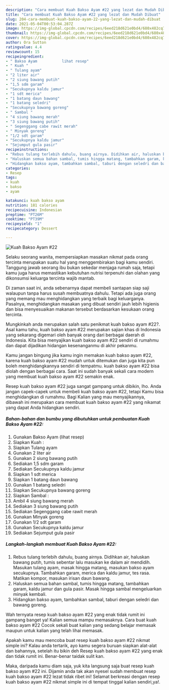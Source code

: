 ```yaml
---
description: "Cara membuat Kuah Bakso Ayam #22 yang lezat dan Mudah Dibuat"
title: "Cara membuat Kuah Bakso Ayam #22 yang lezat dan Mudah Dibuat"
slug: 204-cara-membuat-kuah-bakso-ayam-22-yang-lezat-dan-mudah-dibuat
date: 2021-05-04T00:53:04.287Z
image: https://img-global.cpcdn.com/recipes/6eed218d621e0bd4/680x482cq70/kuah-bakso-ayam-22-foto-resep-utama.jpg
thumbnail: https://img-global.cpcdn.com/recipes/6eed218d621e0bd4/680x482cq70/kuah-bakso-ayam-22-foto-resep-utama.jpg
cover: https://img-global.cpcdn.com/recipes/6eed218d621e0bd4/680x482cq70/kuah-bakso-ayam-22-foto-resep-utama.jpg
author: Ora Sutton
ratingvalue: 4.4
reviewcount: 15
recipeingredient:
- " Bakso Ayam           lihat resep"
- " Kuah "
- " Tulang ayam"
- "2 liter air"
- "2 siung bawang putih"
- "1,5 sdm garam"
- "Secukupnya kaldu jamur"
- "1 sdt merica"
- "1 batang daun bawang"
- "1 batang seledri"
- "Secukupnya bawang goreng"
- " Sambal "
- "4 siung bawang merah"
- "3 siung bawang putih"
- " Segenggang cabe rawit merah"
- " Minyak goreng"
- "1/2 sdt garam"
- "Secukupnya kaldu jamur"
- "Sejumput gula pasir"
recipeinstructions:
- "Rebus tulang terlebih dahulu, buang airnya. Didihkan air, haluskan bawang putih, tumis sebentar lalu masukan ke dalam air mendidih. Masukan tulang ayam, masak hingga matang, masukan bakso ayam secukupnya. Tambahkan garam, merica dan kaldu jamur, tes rasa. Matikan kompor, masukan irisan daun bawang."
- "Haluskan semua bahan sambal, tumis hingga matang, tambahkan garam, kaldu jamur dan gula pasir. Masak hingga sambal mengeluarkan minyak kembali."
- "Hidangkan bakso ayam, tambahkan sambal, taburi dengan seledri dan bawang goreng."
categories:
- Resep
tags:
- kuah
- bakso
- ayam

katakunci: kuah bakso ayam 
nutrition: 181 calories
recipecuisine: Indonesian
preptime: "PT26M"
cooktime: "PT39M"
recipeyield: "1"
recipecategory: Dessert

---
```



![Kuah Bakso Ayam #22](https://img-global.cpcdn.com/recipes/6eed218d621e0bd4/680x482cq70/kuah-bakso-ayam-22-foto-resep-utama.jpg)

Selaku seorang wanita, mempersiapkan masakan nikmat pada orang tercinta merupakan suatu hal yang menggembirakan bagi kamu sendiri. Tanggung jawab seorang ibu bukan sekedar menjaga rumah saja, tetapi kamu juga harus memastikan kebutuhan nutrisi terpenuhi dan olahan yang dikonsumsi keluarga tercinta wajib mantab.

Di zaman  saat ini, anda sebenarnya dapat membeli santapan siap saji walaupun tanpa harus susah membuatnya dahulu. Tetapi ada juga orang yang memang mau menghidangkan yang terbaik bagi keluarganya. Pasalnya, menghidangkan masakan yang dibuat sendiri jauh lebih higienis dan bisa menyesuaikan makanan tersebut berdasarkan kesukaan orang tercinta. 



Mungkinkah anda merupakan salah satu penikmat kuah bakso ayam #22?. Asal kamu tahu, kuah bakso ayam #22 merupakan sajian khas di Indonesia yang sekarang digemari oleh banyak orang dari berbagai daerah di Indonesia. Kita bisa menyajikan kuah bakso ayam #22 sendiri di rumahmu dan dapat dijadikan hidangan kesenanganmu di akhir pekanmu.

Kamu jangan bingung jika kamu ingin memakan kuah bakso ayam #22, karena kuah bakso ayam #22 mudah untuk ditemukan dan juga kita pun boleh menghidangkannya sendiri di tempatmu. kuah bakso ayam #22 bisa diolah dengan berbagai cara. Saat ini sudah banyak sekali cara modern yang membuat kuah bakso ayam #22 semakin enak.

Resep kuah bakso ayam #22 juga sangat gampang untuk dibikin, lho. Anda jangan capek-capek untuk membeli kuah bakso ayam #22, tetapi Kamu bisa menghidangkan di rumahmu. Bagi Kalian yang mau menyajikannya, dibawah ini merupakan cara membuat kuah bakso ayam #22 yang nikamat yang dapat Anda hidangkan sendiri.

<!--inarticleads1-->

##### Bahan-bahan dan bumbu yang dibutuhkan untuk pembuatan Kuah Bakso Ayam #22:

1. Gunakan  Bakso Ayam           (lihat resep)
1. Siapkan  Kuah :
1. Siapkan  Tulang ayam
1. Gunakan 2 liter air
1. Gunakan 2 siung bawang putih
1. Sediakan 1,5 sdm garam
1. Sediakan Secukupnya kaldu jamur
1. Siapkan 1 sdt merica
1. Siapkan 1 batang daun bawang
1. Gunakan 1 batang seledri
1. Siapkan Secukupnya bawang goreng
1. Siapkan  Sambal :
1. Ambil 4 siung bawang merah
1. Sediakan 3 siung bawang putih
1. Sediakan  Segenggang cabe rawit merah
1. Gunakan  Minyak goreng
1. Gunakan 1/2 sdt garam
1. Gunakan Secukupnya kaldu jamur
1. Sediakan Sejumput gula pasir




<!--inarticleads2-->

##### Langkah-langkah membuat Kuah Bakso Ayam #22:

1. Rebus tulang terlebih dahulu, buang airnya. Didihkan air, haluskan bawang putih, tumis sebentar lalu masukan ke dalam air mendidih. Masukan tulang ayam, masak hingga matang, masukan bakso ayam secukupnya. Tambahkan garam, merica dan kaldu jamur, tes rasa. Matikan kompor, masukan irisan daun bawang.
1. Haluskan semua bahan sambal, tumis hingga matang, tambahkan garam, kaldu jamur dan gula pasir. Masak hingga sambal mengeluarkan minyak kembali.
1. Hidangkan bakso ayam, tambahkan sambal, taburi dengan seledri dan bawang goreng.




Wah ternyata resep kuah bakso ayam #22 yang enak tidak rumit ini gampang banget ya! Kalian semua mampu memasaknya. Cara buat kuah bakso ayam #22 Cocok sekali buat kalian yang sedang belajar memasak maupun untuk kalian yang telah lihai memasak.

Apakah kamu mau mencoba buat resep kuah bakso ayam #22 nikmat simple ini? Kalau anda tertarik, ayo kamu segera buruan siapkan alat-alat dan bahannya, setelah itu bikin deh Resep kuah bakso ayam #22 yang enak dan tidak rumit ini. Benar-benar taidak sulit kan. 

Maka, daripada kamu diam saja, yuk kita langsung saja buat resep kuah bakso ayam #22 ini. Dijamin anda tak akan nyesel sudah membuat resep kuah bakso ayam #22 lezat tidak ribet ini! Selamat berkreasi dengan resep kuah bakso ayam #22 nikmat simple ini di tempat tinggal kalian sendiri,ya!.

